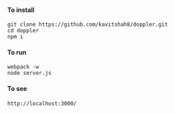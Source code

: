 #### To install

```
git clone https://github.com/kavitshah8/doppler.git
cd doppler
npm i
```

#### To run

```
webpack -w
node server.js
```

#### To see

`http://localhost:3000/`
